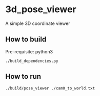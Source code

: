 # 3d_pose_viewer
A simple 3D coordinate viewer

## How to build

Pre-requisite: python3

```
./build_dependencies.py
````

## How to run

```
./build/pose_viewer ./cam0_to_world.txt
```

